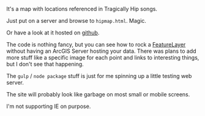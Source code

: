 It's a map with locations referenced in Tragically Hip songs.

Just put on a server and browse to `hipmap.html`. Magic.

Or have a look at it hosted on [github](http://james-rae.github.io/hipmap/hipmap.html).

The code is nothing fancy, but you can see how to rock a [FeatureLayer](https://developers.arcgis.com/javascript/3/jsapi/featurelayer-amd.html) without having an ArcGIS Server hosting your data.  There was plans to add more stuff like a specific image for each point and links to interesting things, but I don't see that happening.

The `gulp` / `node package` stuff is just for me spinning up a little testing web server.

The site will probably look like garbage on most small or mobile screens.

I'm not supporting IE on purpose.